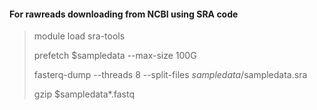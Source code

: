 #### For rawreads downloading from NCBI using SRA code
> module load  sra-tools
>
> prefetch $sampledata --max-size 100G
> 
> fasterq-dump --threads 8 --split-files $sampledata/$sampledata.sra
> 
> gzip $sampledata*.fastq
